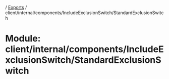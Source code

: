 [](../README.md) / [Exports](../modules.md) / client/internal/components/IncludeExclusionSwitch/StandardExclusionSwitch

# Module: client/internal/components/IncludeExclusionSwitch/StandardExclusionSwitch
